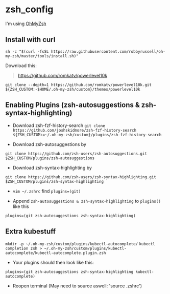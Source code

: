 # zsh_config

I'm using [OhMyZsh](https://ohmyz.sh/)

## Install with curl
```
sh -c "$(curl -fsSL https://raw.githubusercontent.com/robbyrussell/oh-my-zsh/master/tools/install.sh)"
```

Download this:
> https://github.com/romkatv/powerlevel10k

`git clone --depth=1 https://github.com/romkatv/powerlevel10k.git ${ZSH_CUSTOM:-$HOME/.oh-my-zsh/custom}/themes/powerlevel10k`


## Enabling Plugins (zsh-autosuggestions & zsh-syntax-highlighting)
- Download zsh-fzf-history-search
`git clone https://github.com/joshskidmore/zsh-fzf-history-search ${ZSH_CUSTOM:=~/.oh-my-zsh/custom}/plugins/zsh-fzf-history-search`

 - Download zsh-autosuggestions by

 `git clone https://github.com/zsh-users/zsh-autosuggestions.git $ZSH_CUSTOM/plugins/zsh-autosuggestions`

 - Download zsh-syntax-highlighting by

 `git clone https://github.com/zsh-users/zsh-syntax-highlighting.git $ZSH_CUSTOM/plugins/zsh-syntax-highlighting`

 - `vim ~/.zshrc` find `plugins=(git)`

 - Append `zsh-autosuggestions & zsh-syntax-highlighting` to  `plugins()` like this

 `plugins=(git zsh-autosuggestions zsh-syntax-highlighting)`

## Extra kubestuff

   `mkdir -p ~/.oh-my-zsh/custom/plugins/kubectl-autocomplete/`
   `kubectl completion zsh > ~/.oh-my-zsh/custom/plugins/kubectl-autocomplete/kubectl-autocomplete.plugin.zsh`

- Your plugins should then look like this:

 `plugins=(git zsh-autosuggestions zsh-syntax-highlighting kubectl-autocomplete)`

 - Reopen terminal (May need to source aswell: 'source .zshrc')
